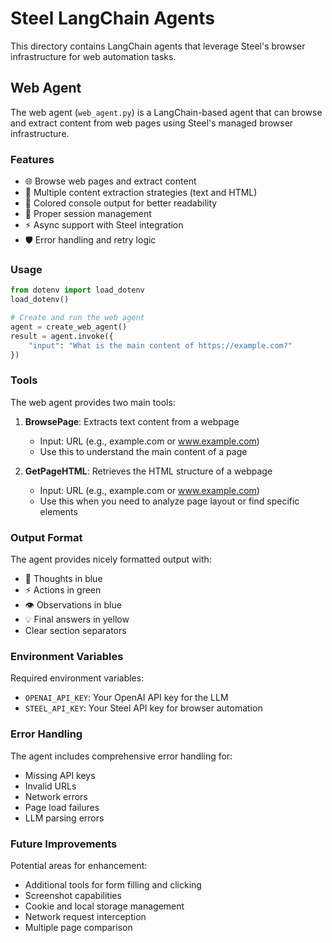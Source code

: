# Steel LangChain Agents

This directory contains LangChain agents that leverage Steel's browser infrastructure for web automation tasks.

## Web Agent

The web agent (`web_agent.py`) is a LangChain-based agent that can browse and extract content from web pages using Steel's managed browser infrastructure.

### Features

- 🌐 Browse web pages and extract content
- 📄 Multiple content extraction strategies (text and HTML)
- 🎨 Colored console output for better readability
- 🔄 Proper session management
- ⚡ Async support with Steel integration
- 🛡️ Error handling and retry logic

### Usage

```python
from dotenv import load_dotenv
load_dotenv()

# Create and run the web agent
agent = create_web_agent()
result = agent.invoke({
    "input": "What is the main content of https://example.com?"
})
```

### Tools

The web agent provides two main tools:

1. **BrowsePage**: Extracts text content from a webpage
   - Input: URL (e.g., example.com or www.example.com)
   - Use this to understand the main content of a page

2. **GetPageHTML**: Retrieves the HTML structure of a webpage
   - Input: URL (e.g., example.com or www.example.com)
   - Use this when you need to analyze page layout or find specific elements

### Output Format

The agent provides nicely formatted output with:
- 💭 Thoughts in blue
- ⚡ Actions in green
- 👁️ Observations in blue
- 💡 Final answers in yellow
- Clear section separators

### Environment Variables

Required environment variables:
- `OPENAI_API_KEY`: Your OpenAI API key for the LLM
- `STEEL_API_KEY`: Your Steel API key for browser automation

### Error Handling

The agent includes comprehensive error handling for:
- Missing API keys
- Invalid URLs
- Network errors
- Page load failures
- LLM parsing errors

### Future Improvements

Potential areas for enhancement:
- Additional tools for form filling and clicking
- Screenshot capabilities
- Cookie and local storage management
- Network request interception
- Multiple page comparison
